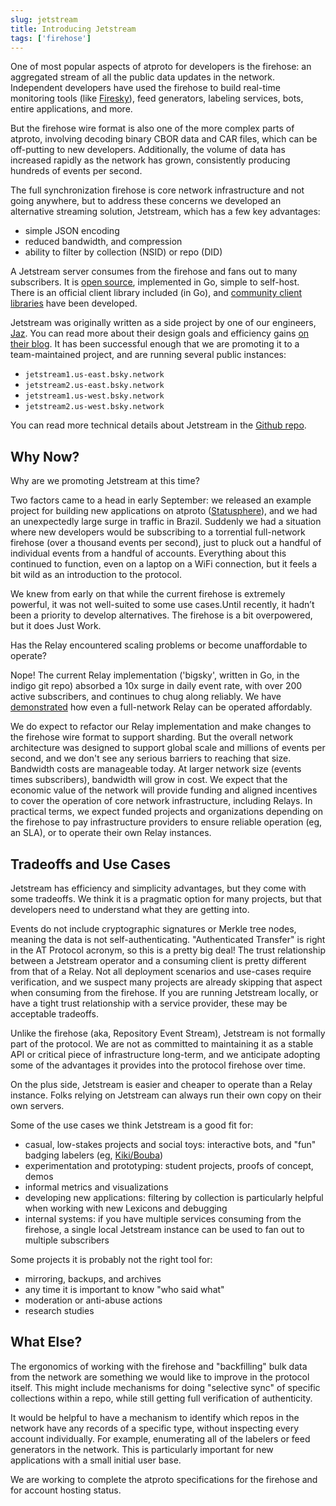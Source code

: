 ```yaml
---
slug: jetstream
title: Introducing Jetstream
tags: ['firehose']
---
```


One of most popular aspects of atproto for developers is the firehose: an aggregated stream of all the public data updates in the network. Independent developers have used the firehose to build real-time monitoring tools (like [Firesky](https://firesky.tv)), feed generators, labeling services, bots, entire applications, and more.

But the firehose wire format is also one of the more complex parts of atproto, involving decoding binary CBOR data and CAR files, which can be off-putting to new developers. Additionally, the volume of data has increased rapidly as the network has grown, consistently producing hundreds of events per second.

The full synchronization firehose is core network infrastructure and not going anywhere, but to address these concerns we developed an alternative streaming solution, Jetstream, which has a few key advantages:

- simple JSON encoding
- reduced bandwidth, and compression
- ability to filter by collection (NSID) or repo (DID)

A Jetstream server consumes from the firehose and fans out to many subscribers. It is [open source](https://github.com/bluesky-social/jetstream), implemented in Go, simple to self-host. There is an official client library included (in Go), and [community client libraries](https://skyware.js.org/guides/jetstream/introduction/getting-started/) have been developed.

Jetstream was originally written as a side project by one of our engineers, [Jaz](https://bsky.app/profile/jaz.bsky.social). You can read more about their design goals and efficiency gains [on their blog](https://jazco.dev/2024/09/24/jetstream). It has been successful enough that we are promoting it to a team-maintained project, and are running several public instances:

- `jetstream1.us-east.bsky.network`
- `jetstream2.us-east.bsky.network`
- `jetstream1.us-west.bsky.network`
- `jetstream2.us-west.bsky.network`

You can read more technical details about Jetstream in the [Github repo](https://github.com/bluesky-social/jetstream).

## Why Now?

Why are we promoting Jetstream at this time?

Two  factors came to a head in early September: we released an example project for building new applications on atproto ([Statusphere](https://atproto.com/guides/applications)), and we had an unexpectedly large surge in traffic in Brazil. Suddenly we had a situation where new developers would be subscribing to a torrential full-network firehose (over a thousand events per second), just to pluck out a handful of individual events from a handful of accounts. Everything about this continued to function, even on a laptop on a WiFi connection, but it feels a bit wild as an introduction to the protocol.

We knew from early on that while the current firehose is extremely powerful, it was not well-suited to some use cases.Until recently, it hadn’t been a priority to develop alternatives. The firehose is a bit overpowered, but it does Just Work.

Has the Relay encountered scaling problems or become unaffordable to operate?

Nope! The current Relay implementation ('bigsky', written in Go, in the indigo git repo) absorbed a 10x surge in daily event rate, with over 200 active subscribers, and continues to chug along reliably. We have [demonstrated](https://whtwnd.com/bnewbold.net/entries/Notes%20on%20Running%20a%20Full-Network%20atproto%20Relay%20(July%202024)) how even a full-network Relay can be operated affordably.

We do expect to refactor our Relay implementation and make changes to the firehose wire format to support sharding. But the overall network architecture was designed to support global scale and millions of events per second, and we don't see any serious barriers to reaching that size. Bandwidth costs are manageable today. At larger network size (events times subscribers), bandwidth will grow in cost. We expect that the economic value of the network will provide funding and aligned incentives to cover the operation of core network infrastructure, including Relays. In practical terms, we expect funded projects and organizations depending on the firehose to pay infrastructure providers to ensure reliable operation (eg, an SLA), or to operate their own Relay instances.

## Tradeoffs and Use Cases

Jetstream has efficiency and simplicity advantages, but they come with some tradeoffs. We think it is a pragmatic option for many projects, but that developers need to understand what they are getting into.

Events do not include cryptographic signatures or Merkle tree nodes, meaning the data is not self-authenticating. "Authenticated Transfer" is right in the AT Protocol acronym, so this is a pretty big deal! The trust relationship between a Jetstream operator and a consuming client is pretty different from that of a Relay. Not all deployment scenarios and use-cases require verification, and we suspect many projects are already skipping that aspect when consuming from the firehose. If you are running Jetstream locally, or have a tight trust relationship with a service provider, these may be acceptable tradeoffs.

Unlike the firehose (aka, Repository Event Stream), Jetstream is not formally part of the protocol. We are not as committed to maintaining it as a stable API or critical piece of infrastructure long-term, and we anticipate adopting some of the advantages it provides into the protocol firehose over time.

On the plus side, Jetstream is easier and cheaper to operate than a Relay instance. Folks relying on Jetstream can always run their own copy on their own servers.

Some of the use cases we think Jetstream is a good fit for:

- casual, low-stakes projects and social toys: interactive bots, and "fun" badging labelers (eg, [Kiki/Bouba](https://bsky.app/profile/kiki-bouba.mozzius.dev))
- experimentation and prototyping: student projects, proofs of concept, demos
- informal metrics and visualizations
- developing new applications: filtering by collection is particularly helpful when working with new Lexicons and debugging
- internal systems: if you have multiple services consuming from the firehose, a single local Jetstream instance can be used to fan out to multiple subscribers

Some projects it is probably not the right tool for:

- mirroring, backups, and archives
- any time it is important to know "who said what"
- moderation or anti-abuse actions
- research studies

## What Else?

The ergonomics of working with the firehose and "backfilling" bulk data from the network are something we would like to improve in the protocol itself. This might include mechanisms for doing "selective sync" of specific collections within a repo, while still getting full verification of authenticity.

It would be helpful to have a mechanism to identify which repos in the network have any records of a specific type, without inspecting every account individually. For example, enumerating all of the labelers or feed generators in the network. This is particularly important for new applications with a small initial user base.

We are working to complete the atproto specifications for the firehose and for account hosting status.

